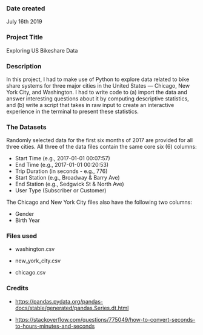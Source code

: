 ### Date created
July 16th 2019

### Project Title
Exploring US Bikeshare Data

### Description
In this project, I had to make use of Python to explore data related to bike share systems for three major cities in the United
States — Chicago, New York City, and Washington. I had to write code to (a) import the data and answer interesting
questions about it by computing descriptive statistics, and (b) write a script that takes in raw input to create an interactive
experience in the terminal to present these statistics.

### The Datasets
Randomly selected data for the first six months of 2017 are provided for all three cities. All three of the data files contain the same core six (6) columns:

- Start Time (e.g., 2017-01-01 00:07:57)
- End Time (e.g., 2017-01-01 00:20:53)
- Trip Duration (in seconds - e.g., 776)
- Start Station (e.g., Broadway & Barry Ave)
- End Station (e.g., Sedgwick St & North Ave)
- User Type (Subscriber or Customer)

The Chicago and New York City files also have the following two columns:
- Gender
- Birth Year

### Files used
- washington.csv

- new_york_city.csv

- chicago.csv

### Credits
- https://pandas.pydata.org/pandas-docs/stable/generated/pandas.Series.dt.html

- https://stackoverflow.com/questions/775049/how-to-convert-seconds-to-hours-minutes-and-seconds
